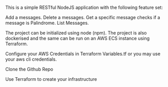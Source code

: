 This is a simple RESTful NodeJS application with the following feature set:

Add a  messages.
Delete a messages.
Get a specific message
checks if a message is Palindrome.
List Messages.


The project can be initialized using node (npm). The project is also dockerised and the same can be run on an AWS ECS instance using Terraform.



Configure your AWS Credentials in Terraform Variables.tf or you may use your aws cli credentials.


Clone the Github Repo

Use Terraform to create your infrastructure
